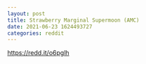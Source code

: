 ```yaml
--- 
layout: post 
title: Strawberry Marginal Supermoon (AMC) 
date: 2021-06-23 1624493727 
categories: reddit 
--- 
```

https://redd.it/o6pglh
